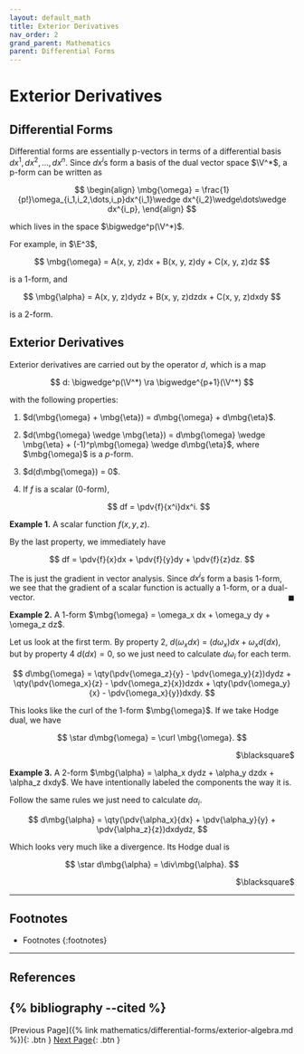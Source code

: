 ```yaml
---
layout: default_math
title: Exterior Derivatives
nav_order: 2
grand_parent: Mathematics
parent: Differential Forms
---
```


# Exterior Derivatives

## Differential Forms
Differential forms are essentially p-vectors in terms of a differential basis
$dx^1,dx^2,\dots,dx^n$. Since $dx^i$s form a basis of the dual vector space
$\V^*$, a p-form can be written as

$$
\begin{align}
\mbg{\omega} = \frac{1}{p!}\omega_{i_1,i_2,\dots,i_p}dx^{i_1}\wedge dx^{i_2}\wedge\dots\wedge dx^{i_p},
\end{align}
$$

which lives in the space $\bigwedge^p(\V^*)$.

For example, in $\E^3$,

$$
\mbg{\omega} = A(x, y, z)dx + B(x, y, z)dy + C(x, y, z)dz
$$

is a 1-form, and

$$
\mbg{\alpha} = A(x, y, z)dydz + B(x, y, z)dzdx + C(x, y, z)dxdy
$$

is a 2-form.

## Exterior Derivatives
Exterior derivatives are carried out by the operator $d$, which is a map

$$
d: \bigwedge^p(\V^*) \ra \bigwedge^{p+1}(\V^*)
$$

with the following properties:

1. $d(\mbg{\omega} + \mbg{\eta}) = d\mbg{\omega} + d\mbg{\eta}$.
2. $d(\mbg{\omega} \wedge \mbg{\eta}) = d\mbg{\omega} \wedge \mbg{\eta} + (-1)^p\mbg{\omega} \wedge d\mbg{\eta}$, where $\mbg{\omega}$ is a $p$-form.
3. $d(d\mbg{\omega}) = 0$.
4. If $f$ is a scalar (0-form),

    $$
    df = \pdv{f}{x^i}dx^i.
    $$

**Example 1.** A scalar function $f(x, y, z)$.

By the last property, we immediately have

$$
df = \pdv{f}{x}dx + \pdv{f}{y}dy + \pdv{f}{z}dz.
$$

The is just the gradient in vector analysis. Since $dx^i$s form a basis 1-form,
we see that the gradient of a scalar function is actually a 1-form, or a
dual-vector.
<span style="float:right;">$\blacksquare$</span>


**Example 2.** A 1-form $\mbg{\omega} = \omega_x dx + \omega_y dy + \omega_z dz$.

Let us look at the first term. By property 2, $d(\omega_x dx)$ = $(d\omega_x)dx + \omega_x d(dx)$,
but by property 4 $d(dx) =0$, so we just need to calculate $d\omega_i$ for each term.

$$
d\mbg{\omega} = \qty(\pdv{\omega_z}{y} - \pdv{\omega_y}{z})dydz + \qty(\pdv{\omega_x}{z} - \pdv{\omega_z}{x})dzdx
    + \qty(\pdv{\omega_y}{x} - \pdv{\omega_x}{y})dxdy.
$$

This looks like the curl of the 1-form $\mbg{\omega}$. If we take Hodge dual,
we have

$$
\star d\mbg{\omega} = \curl \mbg{\omega}.
$$

<p style="text-align:right;">$\blacksquare$</p>

**Example 3.** A 2-form $\mbg{\alpha} = \alpha_x dydz + \alpha_y dzdx + \alpha_z dxdy$.
We have intentionally labeled the components the way it is.

Follow the same rules we just need to calculate $d\alpha_i$.

$$
d\mbg{\alpha} = \qty(\pdv{\alpha_x}{dx} + \pdv{\alpha_y}{y} + \pdv{\alpha_z}{z})dxdydz,
$$

Which looks very much like a divergence. Its Hodge dual is

$$
\star d\mbg{\alpha} = \div\mbg{\alpha}.
$$

<p style="text-align:right;">$\blacksquare$</p>

---
## Footnotes
* Footnotes
{:footnotes}
---
## References

{% bibliography --cited %}
---
[Previous Page]({% link mathematics/differential-forms/exterior-algebra.md %}){: .btn }
[Next Page](#){: .btn }

